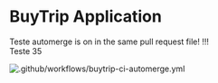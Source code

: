 # BuyTrip Application

Teste automerge is on in the same pull request file!
!!!  
Teste 35

![.github/workflows/buytrip-ci-automerge.yml](https://github.com/arilsonsantos/trip-application/workflows/.github/workflows/buytrip-ci-automerge.yml/badge.svg?branch=homolog)
